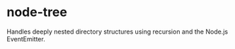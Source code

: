 # node-tree
Handles deeply nested directory structures using recursion and the Node.js EventEmitter. 
